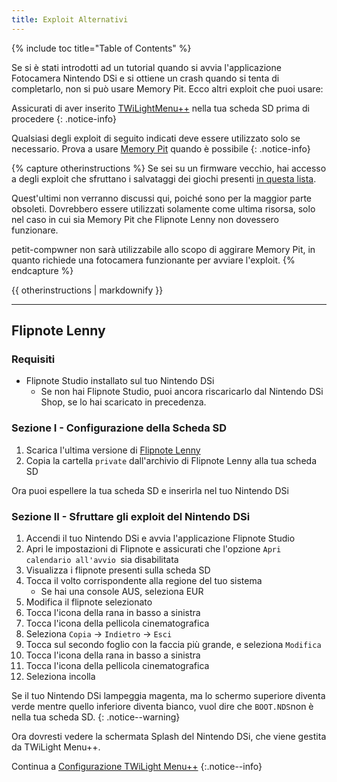 ```yaml
---
title: Exploit Alternativi
---
```


{% include toc title="Table of Contents" %}

Se si è stati introdotti ad un tutorial quando si avvia l'applicazione Fotocamera Nintendo DSi e si ottiene un crash quando si tenta di completarlo, non si può usare Memory Pit. Ecco altri exploit che puoi usare:

Assicurati di aver inserito [TWiLightMenu++](launching-the-exploit#twilight-menu) nella tua scheda SD prima di procedere
{: .notice-info}

Qualsiasi degli exploit di seguito indicati deve essere utilizzato solo se necessario. Prova a usare [Memory Pit](launching-the-exploit) quando è possibile
{: .notice-info}

{% capture otherinstructions %}
Se sei su un firmware vecchio, hai accesso a degli exploit che sfruttano i salvataggi dei giochi presenti [in questa lista](https://dsibrew.org/wiki/DSi_exploits#DSiWare(True_DSi-Mode)_Exploits).

Quest'ultimi non verranno discussi qui, poiché sono per la maggior parte obsoleti. Dovrebbero essere utilizzati solamente come ultima risorsa, solo nel caso in cui sia Memory Pit che Flipnote Lenny non dovessero funzionare.

petit-compwner non sarà utilizzabile allo scopo di aggirare Memory Pit, in quanto richiede una fotocamera funzionante per avviare l'exploit.
{% endcapture %}

<div class="notice--primary">{{ otherinstructions | markdownify }}</div>

---

## Flipnote Lenny
### Requisiti
- Flipnote Studio installato sul tuo Nintendo DSi
   - Se non hai Flipnote Studio, puoi ancora riscaricarlo dal Nintendo DSi Shop, se lo hai scaricato in precedenza.

### Sezione I - Configurazione della Scheda SD
1. Scarica l'ultima versione di [Flipnote Lenny](https://davejmurphy.com/%CD%A1-%CD%9C%CA%96-%CD%A1/)
1. Copia la cartella `private` dall'archivio di Flipnote Lenny alla tua scheda SD

Ora puoi espellere la tua scheda SD e inserirla nel tuo Nintendo DSi

### Sezione II - Sfruttare gli exploit del Nintendo DSi

1. Accendi il tuo Nintendo DSi e avvia l'applicazione Flipnote Studio
1. Apri le impostazioni di Flipnote e assicurati che l'opzione `Apri calendario all'avvio `sia disabilitata
1. Visualizza i flipnote presenti sulla scheda SD
1. Tocca il volto corrispondente alla regione del tuo sistema
   - Se hai una console AUS, seleziona EUR
1. Modifica il flipnote selezionato
1. Tocca l'icona della rana in basso a sinistra
1. Tocca l'icona della pellicola cinematografica
1. Seleziona `Copia` -> `Indietro` -> `Esci`
1. Tocca sul secondo foglio con la faccia più grande, e seleziona `Modifica`
1. Tocca l'icona della rana in basso a sinistra
1. Tocca l'icona della pellicola cinematografica
1. Seleziona incolla

Se il tuo Nintendo DSi lampeggia magenta, ma lo schermo superiore diventa verde mentre quello inferiore diventa bianco, vuol dire che `BOOT.NDS`non è nella tua scheda SD.
{: .notice--warning}

Ora dovresti vedere la schermata Splash del Nintendo DSi, che viene gestita da TWiLight Menu++.

Continua a [Configurazione TWiLight Menu++](/launching-the-exploit#section-iii---configuring-twilight-menu)
{:.notice--info}
